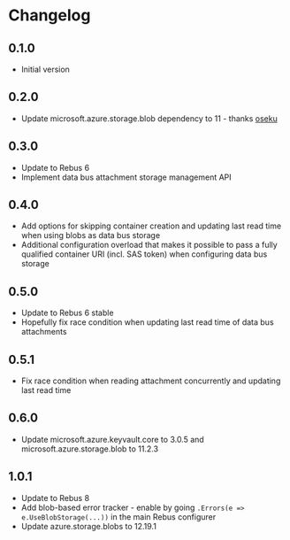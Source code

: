 # Changelog

## 0.1.0
* Initial version

## 0.2.0
* Update microsoft.azure.storage.blob dependency to 11 - thanks [oseku]

## 0.3.0
* Update to Rebus 6
* Implement data bus attachment storage management API

## 0.4.0
* Add options for skipping container creation and updating last read time when using blobs as data bus storage
* Additional configuration overload that makes it possible to pass a fully qualified container URI (incl. SAS token) when configuring data bus storage

## 0.5.0
* Update to Rebus 6 stable
* Hopefully fix race condition when updating last read time of data bus attachments

## 0.5.1
* Fix race condition when reading attachment concurrently and updating last read time

## 0.6.0
* Update microsoft.azure.keyvault.core to 3.0.5 and microsoft.azure.storage.blob to 11.2.3

## 1.0.1
* Update to Rebus 8
* Add blob-based error tracker - enable by going `.Errors(e => e.UseBlobStorage(...))` in the main Rebus configurer
* Update azure.storage.blobs to 12.19.1


[oseku]: https://github.com/oseku